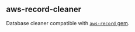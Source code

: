## aws-record-cleaner

Database cleaner compatible with [`aws-record`
gem](https://rubygems.org/gems/aws-record/).
